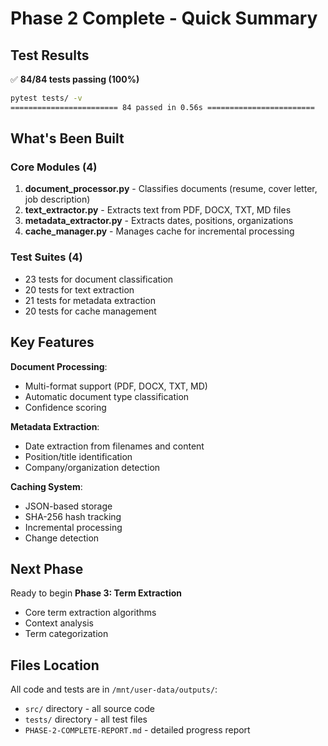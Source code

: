 # Phase 2 Complete - Quick Summary

## Test Results
✅ **84/84 tests passing (100%)**

```bash
pytest tests/ -v
======================== 84 passed in 0.56s ========================
```

## What's Been Built

### Core Modules (4)
1. **document_processor.py** - Classifies documents (resume, cover letter, job description)
2. **text_extractor.py** - Extracts text from PDF, DOCX, TXT, MD files
3. **metadata_extractor.py** - Extracts dates, positions, organizations
4. **cache_manager.py** - Manages cache for incremental processing

### Test Suites (4)
- 23 tests for document classification
- 20 tests for text extraction
- 21 tests for metadata extraction
- 20 tests for cache management

## Key Features

**Document Processing**:
- Multi-format support (PDF, DOCX, TXT, MD)
- Automatic document type classification
- Confidence scoring

**Metadata Extraction**:
- Date extraction from filenames and content
- Position/title identification
- Company/organization detection

**Caching System**:
- JSON-based storage
- SHA-256 hash tracking
- Incremental processing
- Change detection

## Next Phase

Ready to begin **Phase 3: Term Extraction**
- Core term extraction algorithms
- Context analysis
- Term categorization

## Files Location

All code and tests are in `/mnt/user-data/outputs/`:
- `src/` directory - all source code
- `tests/` directory - all test files
- `PHASE-2-COMPLETE-REPORT.md` - detailed progress report
